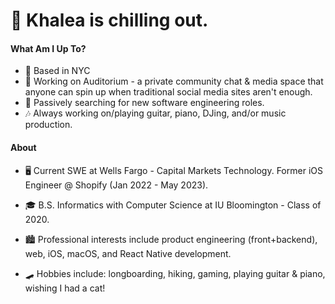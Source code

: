 # 🎈  Khalea is chilling out.


#### What Am I Up To?

- 🗽 Based in NYC
- 👾 Working on Auditorium - a private community chat & media space that anyone can spin up when traditional social media sites aren't enough.
- 🔎 Passively searching for new software engineering roles. 
- 🎶 Always working on/playing guitar, piano, DJing, and/or music production.


#### About

- 🖥 Current SWE at Wells Fargo - Capital Markets Technology. Former iOS Engineer @ Shopify (Jan 2022 - May 2023).

- 🎓  B.S. Informatics with Computer Science at IU Bloomington - Class of 2020.

- 🏙  Professional interests include product engineering (front+backend), web, iOS, macOS, and React Native development. 

- 🛹  Hobbies include: longboarding, hiking, gaming, playing guitar & piano, wishing I had a cat!



<!--
**khalea/khalea** is a ✨ _special_ ✨ repository because its `README.md` (this file) appears on your GitHub profile.

Things to Add

- Add tech stack/proficiencies
- Recent projects
- Website link

Here are some ideas to get you started:

- 🔭 I’m currently working on ...
- 🌱 I’m currently learning ...
- 👯 I’m looking to collaborate on ...
- 🤔 I’m looking for help with ...
- 💬 Ask me about ...
- 📫 How to reach me: ...
- 😄 Pronouns: ...
- ⚡ Fun fact: ...
-->

